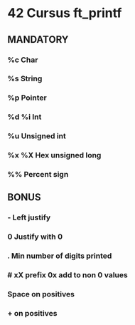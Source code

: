 # 42 Cursus ft_printf

## MANDATORY
### %c Char
### %s String
### %p Pointer
### %d %i Int
### %u Unsigned int
### %x %X Hex unsigned long
### %% Percent sign

## BONUS
### - Left justify
### 0 Justify with 0
### . Min number of digits printed
### # xX prefix 0x add to non 0 values
### Space on positives
### + on positives
